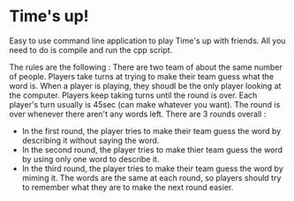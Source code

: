 # Time's up!

Easy to use command line application to play Time's up with friends. 
All you need to do is compile and run the cpp script. 

The rules are the following :
There are two team of about the same number of people. Players take turns at trying to make their team guess what the word is. 
When a player is playing, they shoudl be the only player looking at the computer. 
Players keep taking turns until the round is over. Each player's turn usually is 45sec (can make whatever you want). The round is over whenever there aren't any words left. 
There are 3 rounds overall :
- In the first round, the player tries to make their team guess the word by describing it without saying the word. 
- In the second round, the player tries to make thier team guess the word by using only one word to describe it. 
- In the third round, the player tries to make their team guess the word by miming it. 
The words are the same at each round, so players should try to remember what they are to make the next round easier. 
